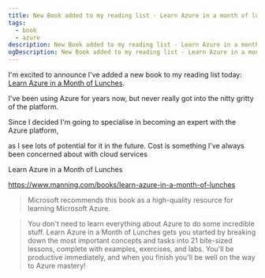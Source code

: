 ```yaml
---
title: New Book added to my reading list - Learn Azure in a month of lunches
tags:
  - book
  - azure
description: New Book added to my reading list - Learn Azure in a month of lunches.
ogDescription: New Book added to my reading list - Learn Azure in a month of lunches.
---
```


I'm excited to announce I've added a new book to my reading list today: [Learn Azure in a Month of Lunches](https://www.manning.com/books/learn-azure-in-a-month-of-lunches).

<!--more-->

I've been using Azure for years now, but never really got into the nitty gritty of the platform. 

Since I decided I'm going to specialise in becoming an expert with the Azure platform,
 
 as I see lots of potential for it in the future.
Cost is something I've always been concerned about with cloud services

Learn Azure in a Month of Lunches

https://www.manning.com/books/learn-azure-in-a-month-of-lunches


> Microsoft recommends this book as a high-quality resource for learning Microsoft Azure.

> You don't need to learn everything about Azure to do some incredible stuff. Learn Azure in a Month of Lunches gets you started by breaking down the most important concepts and tasks into 21 bite-sized lessons, complete with examples, exercises, and labs. You'll be productive immediately, and when you finish you'll be well on the way to Azure mastery!